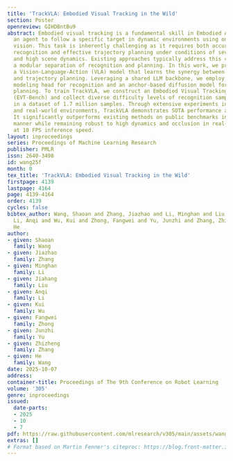 ```yaml
---
title: 'TrackVLA: Embodied Visual Tracking in the Wild'
section: Poster
openreview: GIHDBntBu9
abstract: Embodied visual tracking is a fundamental skill in Embodied AI, enabling
  an agent to follow a specific target in dynamic environments using only egocentric
  vision. This task is inherently challenging as it requires both accurate target
  recognition and effective trajectory planning under conditions of severe occlusion
  and high scene dynamics. Existing approaches typically address this challenge through
  a modular separation of recognition and planning. In this work, we propose TrackVLA,
  a Vision-Language-Action (VLA) model that learns the synergy between object recognition
  and trajectory planning. Leveraging a shared LLM backbone, we employ a language
  modeling head for recognition and an anchor-based diffusion model for trajectory
  planning. To train TrackVLA, we construct an Embodied Visual Tracking Benchmark
  (EVT-Bench) and collect diverse difficulty levels of recognition samples, resulting
  in a dataset of 1.7 million samples. Through extensive experiments in both synthetic
  and real-world environments, TrackVLA demonstrates SOTA performance and strong generalizability.
  It significantly outperforms existing methods on public benchmarks in a zero-shot
  manner while remaining robust to high dynamics and occlusion in real-world scenarios
  at 10 FPS inference speed.
layout: inproceedings
series: Proceedings of Machine Learning Research
publisher: PMLR
issn: 2640-3498
id: wang25f
month: 0
tex_title: 'TrackVLA: Embodied Visual Tracking in the Wild'
firstpage: 4139
lastpage: 4164
page: 4139-4164
order: 4139
cycles: false
bibtex_author: Wang, Shaoan and Zhang, Jiazhao and Li, Minghan and Liu, Jiahang and
  Li, Anqi and Wu, Kui and Zhong, Fangwei and Yu, Junzhi and Zhang, Zhizheng and Wang,
  He
author:
- given: Shaoan
  family: Wang
- given: Jiazhao
  family: Zhang
- given: Minghan
  family: Li
- given: Jiahang
  family: Liu
- given: Anqi
  family: Li
- given: Kui
  family: Wu
- given: Fangwei
  family: Zhong
- given: Junzhi
  family: Yu
- given: Zhizheng
  family: Zhang
- given: He
  family: Wang
date: 2025-10-07
address:
container-title: Proceedings of The 9th Conference on Robot Learning
volume: '305'
genre: inproceedings
issued:
  date-parts:
  - 2025
  - 10
  - 7
pdf: https://raw.githubusercontent.com/mlresearch/v305/main/assets/wang25f/wang25f.pdf
extras: []
# Format based on Martin Fenner's citeproc: https://blog.front-matter.io/posts/citeproc-yaml-for-bibliographies/
---
```

